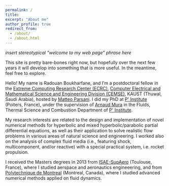 ```yaml
---
permalink: /
title: 
excerpt: "About me"
author_profile: true
redirect_from: 
  - /about/
  - /about.html
---
```


*insert stereotypical "welcome to my web page" phrase here* 

This site is pretty bare-bones right now, but hopefully over the next few years it will develop into something that is more useful. In the meantime, feel free to explore.

Hello! My name is Radouan Boukharfane, and I’m a postdoctoral fellow in the [Extreme Computing Research Center (ECRC)](https://ecrc.kaust.edu.sa/), [Computer Electrical and Mathematical Science and Engineering Division (CEMSE)](https://cemse.kaust.edu.sa/), KAUST (Thuwal, Saudi Arabia), hosted by [Matteo Parsani](https://www.kaust.edu.sa/en/study/faculty/matteo-parsani). I did my PhD at [P' Institute](https://www.pprime.fr) (Poiters, France), under the supervision of [Arnaud Mura](https://www.researchgate.net/profile/Arnaud_Mura) in the Fluids, Thermal Science and Combustion Department of [P' Institute](https://www.pprime.fr).

My research interests are related to the design and implementation of novel numerical methods for hyperbolic and mixed hyperbolic/parabolic partial differential equations, as well as their application to solve realistic flow problems in various areas of natural science and engineering. I worked also on the analysis of complex fluid media (i.e., featuring shock, multicomponent, and/or reactive) with a special practical system, i.e. rocket propulsion.

I received the Masters degrees in 2013 from [ISAE-SupAero](https://www.isae-supaero.fr/en/) (Toulouse, France), where I studied aerspace and aeronautics engineeering, and from 
[Polytechnique de Montreal](https://www.polymtl.ca/) (Montreal, Canada), where I studied advanced numerical methods applied on fluid dynamics.
